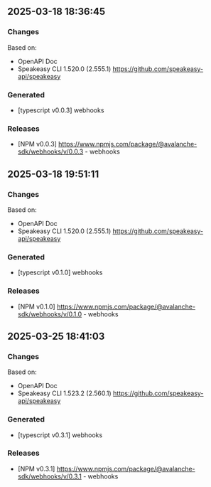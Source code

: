 

## 2025-03-18 18:36:45
### Changes
Based on:
- OpenAPI Doc  
- Speakeasy CLI 1.520.0 (2.555.1) https://github.com/speakeasy-api/speakeasy
### Generated
- [typescript v0.0.3] webhooks
### Releases
- [NPM v0.0.3] https://www.npmjs.com/package/@avalanche-sdk/webhooks/v/0.0.3 - webhooks

## 2025-03-18 19:51:11
### Changes
Based on:
- OpenAPI Doc  
- Speakeasy CLI 1.520.0 (2.555.1) https://github.com/speakeasy-api/speakeasy
### Generated
- [typescript v0.1.0] webhooks
### Releases
- [NPM v0.1.0] https://www.npmjs.com/package/@avalanche-sdk/webhooks/v/0.1.0 - webhooks

## 2025-03-25 18:41:03
### Changes
Based on:
- OpenAPI Doc  
- Speakeasy CLI 1.523.2 (2.560.1) https://github.com/speakeasy-api/speakeasy
### Generated
- [typescript v0.3.1] webhooks
### Releases
- [NPM v0.3.1] https://www.npmjs.com/package/@avalanche-sdk/webhooks/v/0.3.1 - webhooks